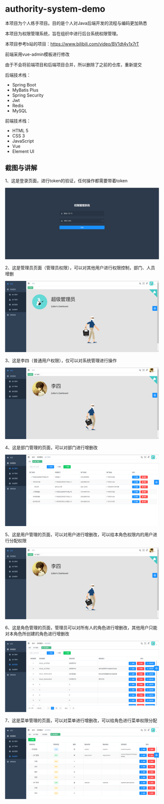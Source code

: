 # authority-system-demo

本项目为个人练手项目。目的是个人对Java后端开发的流程与编码更加熟悉

本项目为权限管理系统，旨在组织中进行后台系统权限管理。

本项目参考b站的项目：https://www.bilibili.com/video/BV1dt4y1x7rT

前端采用vue-admin模板进行修改

由于不会将前端项目和后端项目合并，所以删除了之前的仓库，重新提交

后端技术栈：

- Spring Boot
- MyBatis Plus
- Spring Security
- Jwt
- Redis
- MySQL

前端技术栈：

- HTML 5
- CSS 3
- JavaScript
- Vue
- Element UI

## 截图与讲解

1、这是登录页面，进行token的验证，任何操作都需要带着token

![登陆界面](https://github.com/arecture/authority-system-demo/blob/main/image/%E7%99%BB%E9%99%86%E7%95%8C%E9%9D%A2.png)

2、这是管理员页面（管理员权限），可以对其他用户进行权限控制，部门、人员增删

![管理员页面](https://github.com/arecture/authority-system-demo/blob/main/image/%E7%AE%A1%E7%90%86%E5%91%98%E9%A1%B5%E9%9D%A2.png)

3、这是李四（普通用户权限），仅可以对系统管理进行操作

![普通用户页面](https://github.com/arecture/authority-system-demo/blob/main/image/%E6%99%AE%E9%80%9A%E7%94%A8%E6%88%B7%E9%A1%B5%E9%9D%A2.png)

4、这是部门管理的页面，可以对部门进行增删改

![部门增删改页面](https://github.com/arecture/authority-system-demo/blob/main/image/%E9%83%A8%E9%97%A8%E5%A2%9E%E5%88%A0%E6%94%B9%E9%A1%B5%E9%9D%A2.png)


5、这是用户管理的页面，可以对用户进行增删改，可以给本角色权限内的用户进行分配权限

![用户管理页面](https://github.com/arecture/authority-system-demo/blob/main/image/%E6%99%AE%E9%80%9A%E7%94%A8%E6%88%B7%E9%A1%B5%E9%9D%A2.png)


6、这是角色管理的页面，管理员可以对所有人的角色进行增删改，其他用户只能对本角色所创建的角色进行增删改

![角色管理页面](https://github.com/arecture/authority-system-demo/blob/main/image/%E8%A7%92%E8%89%B2%E7%AE%A1%E7%90%86%E9%A1%B5%E9%9D%A2.png)

7、这是菜单管理的页面，可以对菜单进行增删改，可以给角色进行菜单权限分配

![菜单管理页面](https://github.com/arecture/authority-system-demo/blob/main/image/%E8%8F%9C%E5%8D%95%E7%AE%A1%E7%90%86%E9%A1%B5%E9%9D%A2.png)
